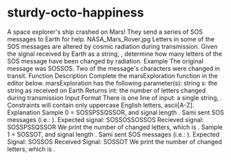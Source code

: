 # sturdy-octo-happiness
A space explorer's ship crashed on Mars! They send a series of SOS messages to Earth for help.  NASA_Mars_Rover.jpg  Letters in some of the SOS messages are altered by cosmic radiation during transmission. Given the signal received by Earth as a string, , determine how many letters of the SOS message have been changed by radiation.  Example   The original message was SOSSOS. Two of the message's characters were changed in transit.  Function Description  Complete the marsExploration function in the editor below.  marsExploration has the following parameter(s):  string s: the string as received on Earth Returns  int: the number of letters changed during transmission Input Format  There is one line of input: a single string, .  Constraints   will contain only uppercase English letters, ascii[A-Z]. Explanation  Sample 0   = SOSSPSSQSSOR, and signal length . Sami sent  SOS messages (i.e.: ).  Expected signal: SOSSOSSOSSOS Recieved signal: SOSSPSSQSSOR  We print the number of changed letters, which is .  Sample 1   = SOSSOT, and signal length . Sami sent  SOS messages (i.e.: ).  Expected Signal: SOSSOS Received Signal: SOSSOT  We print the number of changed letters, which is .

